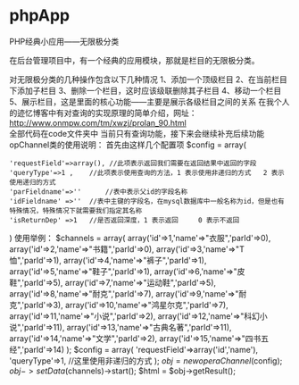 # phpApp
PHP经典小应用——无限极分类

在后台管理项目中，有一个经典的应用模块，那就是栏目的无限极分类。

对无限极分类的几种操作包含以下几种情况
1、添加一个顶级栏目
2、在当前栏目下添加子栏目
3、删除一个栏目，这时应该级联删除其子栏目
4、移动一个栏目
5、展示栏目，这是里面的核心功能——主要是展示各级栏目之间的关系
    在我个人的迹忆博客中有对查询的实现原理的简单介绍，网址：http://www.onmpw.com/tm/xwzj/prolan_90.html <br />
全部代码在code文件夹中
当前只有查询功能，接下来会继续补充后续功能
opChannel类的使用说明：
首先由这样几个配置项
$config = array(

	'requestField'=>array(), //此项表示返回我们需要在返回结果中返回的字段
	'queryType'=>1 , 	//此项表示使用查询的方法，1 表示使用非递归的方式   2 表示使用递归的方式
	'parFieldname'=>''      //表中表示父id的字段名称
	'idFieldname' =>'' 	//表中主键的字段名，在mysql数据库中一般名称为id，但是也有特殊情况，特殊情况下就需要我们指定其名称
	'isReturnDep' =>1	//是否返回深度，1 表示返回     0 表示不返回

)
使用举例：
$channels = array(
    array('id'=>1,'name'=>"衣服",'parId'=>0),
    array('id'=>2,'name'=>"书籍",'parId'=>0),
    array('id'=>3,'name'=>"T恤",'parId'=>1),
    array('id'=>4,'name'=>"裤子",'parId'=>1),
    array('id'=>5,'name'=>"鞋子",'parId'=>1),
    array('id'=>6,'name'=>"皮鞋",'parId'=>5),
    array('id'=>7,'name'=>"运动鞋",'parId'=>5),
    array('id'=>8,'name'=>"耐克",'parId'=>7),
    array('id'=>9,'name'=>"耐克",'parId'=>3),
    array('id'=>10,'name'=>"鸿星尔克",'parId'=>7),
    array('id'=>11,'name'=>"小说",'parId'=>2),
    array('id'=>12,'name'=>"科幻小说",'parId'=>11),
    array('id'=>13,'name'=>"古典名著",'parId'=>11),
    array('id'=>14,'name'=>"文学",'parId'=>2),
    array('id'=>15,'name'=>"四书五经",'parId'=>14)
);
$config = array(
    'requestField'=>array('id','name'),
    'queryType'=>1,   //这里使用非递归的方式
);
$obj = new operaChannel($config);
$obj->setData($channels)->start();
$html = $obj->getResult();
